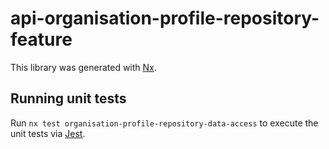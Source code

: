 # api-organisation-profile-repository-feature

This library was generated with [Nx](https://nx.dev).

## Running unit tests

Run `nx test organisation-profile-repository-data-access` to execute the unit tests via [Jest](https://jestjs.io).
